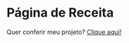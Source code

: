 <h1>Página de Receita</h1>
<p>Quer conferir meu projeto? <a href="https://marciovpbarbosa.github.io/projeto-receitas-fullstack/">Clique aqui!</a></p>
